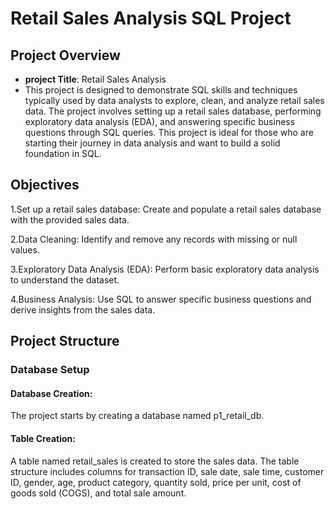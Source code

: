 # Retail Sales Analysis SQL Project

## Project Overview
- **project Title**: Retail Sales Analysis
- This project is designed to demonstrate SQL skills and techniques typically used by data analysts to explore, clean, and analyze retail sales data. The project involves setting up a retail sales database, performing exploratory data analysis (EDA), and answering specific business questions through SQL queries. This project is ideal for those who are starting their journey in data analysis and want to build a solid foundation in SQL.

## Objectives
1.Set up a retail sales database: Create and populate a retail sales database with the provided sales data.

2.Data Cleaning: Identify and remove any records with missing or null values.

3.Exploratory Data Analysis (EDA): Perform basic exploratory data analysis to understand the dataset.

4.Business Analysis: Use SQL to answer specific business questions and derive insights from the sales data.

## Project Structure

### Database Setup

#### Database Creation:
The project starts by creating a database named p1_retail_db.

#### Table Creation:
A table named retail_sales is created to store the sales data. The table structure includes columns for transaction ID, sale date, sale time, customer ID, gender, age, product category, quantity sold, price per unit, cost of goods sold (COGS), and total sale amount.
